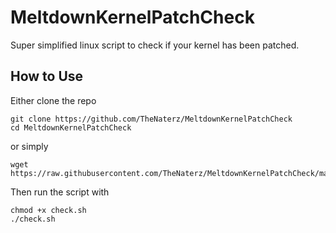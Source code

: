 # MeltdownKernelPatchCheck
Super simplified linux script to check if your kernel has been patched.

## How to Use
Either clone the repo
```
git clone https://github.com/TheNaterz/MeltdownKernelPatchCheck
cd MeltdownKernelPatchCheck
```
or simply
```
wget https://raw.githubusercontent.com/TheNaterz/MeltdownKernelPatchCheck/master/check.sh
```
Then run the script with
```
chmod +x check.sh
./check.sh
```
